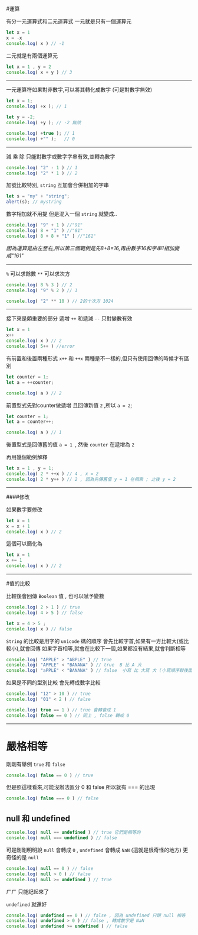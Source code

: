 #運算

有分一元運算式和二元運算式
一元就是只有一個運算元
```js {.line-numbers}
let x = 1
x = -x
console.log( x ) // -1
```
二元就是有兩個運算元
```js {.line-numbers}
let x = 1 , y = 2
console.log( x + y ) // 3
```

---


一元運算符如果對非數字,可以將其轉化成數字
(可是對數字無效)
```js {.line-numbers}
let x = 1;
console.log( +x ); // 1 

let y = -2;
console.log( +y ); // -2 無效

console.log( +true ); // 1
console.log( +"" );   // 0

```

---

減 乘 除 只能對數字或數字字串有效,並轉為數字
```js {.line-numbers}
console.log( "2" - 1 ) // 1
console.log( "2" * 1 ) // 2
```

加號比較特別,
`string` 互加會合併相加的字串
```js {.line-numbers}
let s = "my" + "string";
alert(s); // mystring
```

數字相加就不用提
但是混入一個 `string` 就變成..
```js {.line-numbers}
console.log( "9" + 1 ) //"91"
console.log( 8 + "1" ) //"81"
console.log( 8 + 8 + "1" ) //"161"
```
*因為運算是由左至右,所以第三個範例是先8+8=16,再由數字16和字串1相加變成"161"*

---

`%` 可以求餘數
`**` 可以求次方

```js {.line-numbers}
console.log( 8 % 3 ) // 2
console.log( "9" % 2 ) // 1

console.log( "2" ** 10 ) // 2的十次方 1024
```


---
接下來是頗重要的部分
遞增 `++` 和遞減 `--`
只對變數有效


```js {.line-numbers}
let x = 1
x++
console.log( x ) // 2
console.log( 5++ ) //error
```

有前置和後置兩種形式
`x++` 和 `++x`
兩種是不一樣的,但只有使用回傳的時候才有區別

```js {.line-numbers}
let counter = 1;
let a = ++counter;

console.log( a ) // 2
```
前置型式先對counter做遞增
且回傳新值 `2` ,所以 `a = 2`;

```js {.line-numbers}
let counter = 1;
let a = counter++;

console.log( a ) // 1
```
後置型式是回傳舊的值
`a = 1 `, 然後 `counter` 在遞增為 `2`

再用幾個範例解釋
```js {.line-numbers}
let x = 1 , y = 1;
console.log( 2 * ++x ) // 4 , x = 2
console.log( 2 * y++ ) // 2 , 因為先傳舊值 y = 1 在相乘 ; 之後 y = 2
```

---
####修改

如果數字要修改
```js {.line-numbers}
let x = 1
x = x + 1
console.log( x ) // 2
```
這個可以簡化為
```js {.line-numbers}
let x = 1
x += 1
console.log( x ) // 2
```
---

#值的比較

比較後會回傳 `Boolean` 值 , 也可以賦予變數
```js {.line-numbers}
console.log( 2 > 1 ) // true
console.log( 4 > 5 ) // false

let x = 4 > 5 ;
console.log( x ) // false
```

`String` 的比較是用字的 `unicode` 碼的順序
會先比較字首,如果有一方比較大(或比較小),就會回傳
如果字首相等,就會在比較下一個,如果都沒有結果,就會判斷相等
```js {.line-numbers}
console.log( "APPLE" > "ABPLE" ) // true
console.log( "APPLE" < "BANANA" ) // true  B 比 A 大
console.log( "aPPLE" < "BANANA" ) // false  小寫 比 大寫 大 (小寫順序較後面)
```
如果是不同的型別比較
會先轉成數字比較
```js {.line-numbers}
console.log( "12" > 10 ) // true
console.log( "01" < 2 ) // false

console.log( true == 1 ) // true 會轉會成 1
console.log( false == 0 ) // 同上 , false 轉成 0
```
---
# 嚴格相等

剛剛有舉例 `true` 和 `false`

```js {.line-numbers}
console.log( false == 0 ) // true
```
但是照這樣看來,可能沒辦法區分 0 和 false
所以就有 === 的出現

```js {.line-numbers}
console.log( false === 0 ) // false
```

## null 和 undefined

```js {.line-numbers}
console.log( null == undefined ) // true 它們是相等的
console.log( null === undefined ) // false
```

可是剛剛明明說 `null` 會轉成 `0` , `undefined` 會轉成 `NaN`
(這就是很奇怪的地方)
更奇怪的是 `null`

```js {.line-numbers}
console.log( null == 0 ) // false
console.log( null > 0 ) // false
console.log( null >= undefined ) // true
```
ㄏㄏ 只能記起來了

`undefined` 就還好
```js {.line-numbers}
console.log( undefined == 0 ) // false , 因為 undefined 只跟 null 相等
console.log( undefined > 0 ) // false , 轉成數字是 NaN
console.log( undefined >= undefined ) // false
```